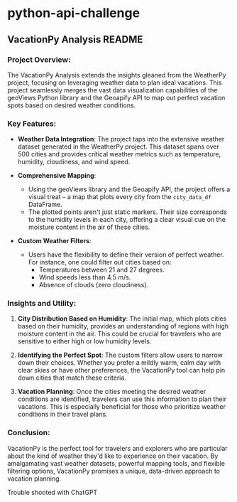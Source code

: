 # python-api-challenge

## VacationPy Analysis README

### Project Overview:
The VacationPy Analysis extends the insights gleaned from the WeatherPy project, focusing on leveraging weather data to plan ideal vacations. This project seamlessly merges the vast data visualization capabilities of the geoViews Python library and the Geoapify API to map out perfect vacation spots based on desired weather conditions.

### Key Features:

- **Weather Data Integration**: The project taps into the extensive weather dataset generated in the WeatherPy project. This dataset spans over 500 cities and provides critical weather metrics such as temperature, humidity, cloudiness, and wind speed.

- **Comprehensive Mapping**:
  - Using the geoViews library and the Geoapify API, the project offers a visual treat – a map that plots every city from the `city_data_df` DataFrame.
  - The plotted points aren't just static markers. Their size corresponds to the humidity levels in each city, offering a clear visual cue on the moisture content in the air of these cities.

- **Custom Weather Filters**:
  - Users have the flexibility to define their version of perfect weather. For instance, one could filter out cities based on:
    - Temperatures between 21 and 27 degrees.
    - Wind speeds less than 4.5 m/s.
    - Absence of clouds (zero cloudiness).

### Insights and Utility:

1. **City Distribution Based on Humidity**: The initial map, which plots cities based on their humidity, provides an understanding of regions with high moisture content in the air. This could be crucial for travelers who are sensitive to either high or low humidity levels.

2. **Identifying the Perfect Spot**: The custom filters allow users to narrow down their choices. Whether you prefer a mildly warm, calm day with clear skies or have other preferences, the VacationPy tool can help pin down cities that match these criteria.

3. **Vacation Planning**: Once the cities meeting the desired weather conditions are identified, travelers can use this information to plan their vacations. This is especially beneficial for those who prioritize weather conditions in their travel plans.

### Conclusion:
VacationPy is the perfect tool for travelers and explorers who are particular about the kind of weather they'd like to experience on their vacation. By amalgamating vast weather datasets, powerful mapping tools, and flexible filtering options, VacationPy promises a unique, data-driven approach to vacation planning.

Trouble shooted with ChatGPT
